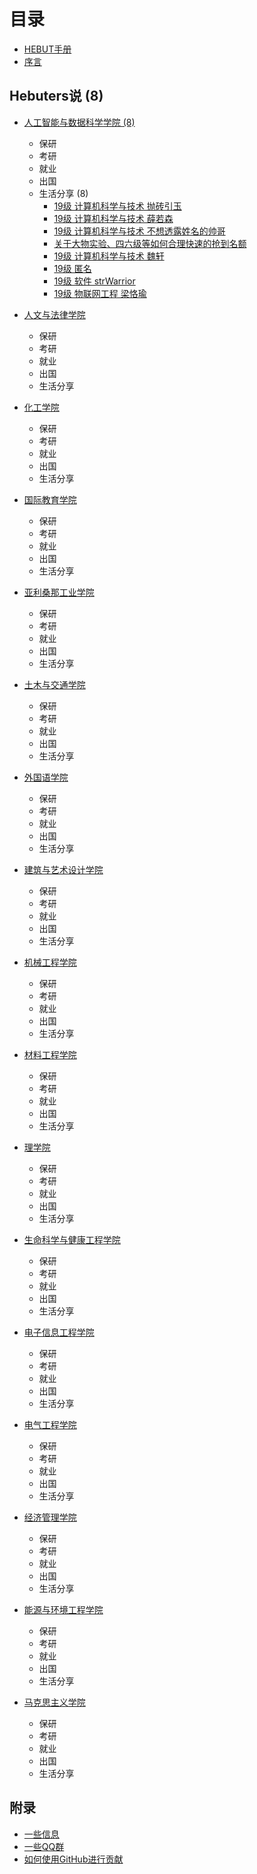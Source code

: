 # 目录

* [HEBUT手册](README.md)
* [序言](xu-yan.md)


## Hebuters说 (8)

* [人工智能与数据科学学院 (8)](ren-gong-zhi-neng-yu-shu-ju-ke-xue-xue-yuan/README.md)
  * 保研
  * 考研
  * 就业
  * 出国
  * 生活分享 (8)
    * [19级 计算机科学与技术 抛砖引玉](ren-gong-zhi-neng-yu-shu-ju-ke-xue-xue-yuan/19-ji-ji-suan-ji-ke-xue-yu-ji-shu-pao-zhuan-yin-yu.md)
    * [19级 计算机科学与技术 薛若森](ren-gong-zhi-neng-yu-shu-ju-ke-xue-xue-yuan/19-ji-ji-suan-ji-ke-xue-yu-ji-shu-xue-ruo-sen.md)
    * [19级 计算机科学与技术 不想透露姓名的帅哥](ren-gong-zhi-neng-yu-shu-ju-ke-xue-xue-yuan/19-ji-ji-suan-ji-ke-xue-yu-ji-shu-bu-xiang-tou-lu-xing-ming-de-shuai-ge.md)
    * [关于大物实验、四六级等如何合理快速的抢到名额](ren-gong-zhi-neng-yu-shu-ju-ke-xue-xue-yuan/guan-yu-da-wu-shi-yan-si-liu-ji-deng-ru-he-he-li-kuai-su-qiang-dao-ming-e.md)
    * [19级 计算机科学与技术 魏轩](ren-gong-zhi-neng-yu-shu-ju-ke-xue-xue-yuan/19-ji-ji-suan-ji-ke-xue-yu-ji-shu-wei-xuan.md)
    * [19级 匿名](ren-gong-zhi-neng-yu-shu-ju-ke-xue-xue-yuan/19-ji-wu-lian-wang-gong-cheng-bing.md)
    * [19级 软件 strWarrior](ren-gong-zhi-neng-yu-shu-ju-ke-xue-xue-yuan/19-ji-ruan-jian-strWarrior.md)
    * [19级 物联网工程 梁恪瑜](ren-gong-zhi-neng-yu-shu-ju-ke-xue-xue-yuan/19-ji-wu-lian-wang-gong-cheng-liangkey.md)


* [人文与法律学院](ren-wen-yu-fa-lv-xue-yuan/README.md)
  * 保研
  * 考研
  * 就业
  * 出国
  * 生活分享


* [化工学院](hua-gong-xue-yuan/README.md)
  * 保研
  * 考研
  * 就业
  * 出国
  * 生活分享


* [国际教育学院](guo-ji-jiao-yu-xue-yuan/README.md)
  * 保研
  * 考研
  * 就业
  * 出国
  * 生活分享

* [亚利桑那工业学院](ya-li-sang-na-gong-ye-xue-yuan/README.md)
  * 保研
  * 考研
  * 就业
  * 出国
  * 生活分享

* [土木与交通学院](tu-mu-yu-jiao-tong-xue-yuan/README.md)
  * 保研
  * 考研
  * 就业
  * 出国
  * 生活分享

* [外国语学院](wai-guo-yu-xue-yuan/README.md)
  * 保研
  * 考研
  * 就业
  * 出国
  * 生活分享

* [建筑与艺术设计学院](jian-zhu-yu-yi-shu-she-ji-xue-yuan/README.md)
  * 保研
  * 考研
  * 就业
  * 出国
  * 生活分享

* [机械工程学院](ji-xie-gong-cheng-xue-yuan/README.md)
  * 保研
  * 考研
  * 就业
  * 出国
  * 生活分享

* [材料工程学院](cai-liao-gong-cheng-xue-yuan/README.md)
  * 保研
  * 考研
  * 就业
  * 出国
  * 生活分享


* [理学院](li-xue-yuan/README.md)
  * 保研
  * 考研
  * 就业
  * 出国
  * 生活分享

* [生命科学与健康工程学院](sheng-ming-ke-xue-yu-jian-kang-gong-cheng-xue-yuan/README.md)
  * 保研
  * 考研
  * 就业
  * 出国
  * 生活分享

* [电子信息工程学院](dian-zi-xin-xi-gong-cheng-xue-yuan/README.md)
  * 保研
  * 考研
  * 就业
  * 出国
  * 生活分享

* [电气工程学院](dian-qi-gong-cheng-xue-yuan/README.md)
  * 保研
  * 考研
  * 就业
  * 出国
  * 生活分享

* [经济管理学院](jing-ji-guan-li-xue-yuan/README.md)
  * 保研
  * 考研
  * 就业
  * 出国
  * 生活分享

* [能源与环境工程学院](neng-yuan-yu-huan-jing-gong-cheng-xue-yuan/README.md)
  * 保研
  * 考研
  * 就业
  * 出国
  * 生活分享

* [马克思主义学院](ma-ke-si-zhu-yi-xue-yuan/README.md)
  * 保研
  * 考研
  * 就业
  * 出国
  * 生活分享
## 附录
* [一些信息](fu-lu/yi-xie-xin-xi.md)
* [一些QQ群](fu-lu/yi-xie-qq-qun.md)
* [如何使用GitHub进行贡献](fu-lu/ru-he-jin-xing-jing-yan-gong-xian.md)


